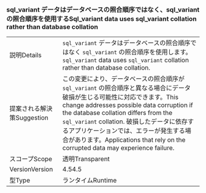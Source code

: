 ### <a name="sqlvariant-data-uses-sqlvariant-collation-rather-than-database-collation"></a><span data-ttu-id="4573a-101">sql_variant データはデータベースの照合順序ではなく、sql_variant の照合順序を使用する</span><span class="sxs-lookup"><span data-stu-id="4573a-101">Sql_variant data uses sql_variant collation rather than database collation</span></span>

|   |   |
|---|---|
|<span data-ttu-id="4573a-102">説明</span><span class="sxs-lookup"><span data-stu-id="4573a-102">Details</span></span>|<span data-ttu-id="4573a-103"><code>sql_variant</code> データはデータベースの照合順序ではなく <code>sql_variant</code> の照合順序を使用します。</span><span class="sxs-lookup"><span data-stu-id="4573a-103"><code>sql_variant</code> data uses <code>sql_variant</code> collation rather than database collation.</span></span>|
|<span data-ttu-id="4573a-104">提案される解決策</span><span class="sxs-lookup"><span data-stu-id="4573a-104">Suggestion</span></span>|<span data-ttu-id="4573a-105">この変更により、データベースの照合順序が <code>sql_variant</code> の照合順序と異なる場合にデータ破損が生じる可能性に対応できます。</span><span class="sxs-lookup"><span data-stu-id="4573a-105">This change addresses possible data corruption if the database collation differs from the <code>sql_variant</code> collation.</span></span> <span data-ttu-id="4573a-106">破損したデータに依存するアプリケーションでは、エラーが発生する場合があります。</span><span class="sxs-lookup"><span data-stu-id="4573a-106">Applications that rely on the corrupted data may experience failure.</span></span>|
|<span data-ttu-id="4573a-107">スコープ</span><span class="sxs-lookup"><span data-stu-id="4573a-107">Scope</span></span>|<span data-ttu-id="4573a-108">透明</span><span class="sxs-lookup"><span data-stu-id="4573a-108">Transparent</span></span>|
|<span data-ttu-id="4573a-109">Version</span><span class="sxs-lookup"><span data-stu-id="4573a-109">Version</span></span>|<span data-ttu-id="4573a-110">4.5</span><span class="sxs-lookup"><span data-stu-id="4573a-110">4.5</span></span>|
|<span data-ttu-id="4573a-111">型</span><span class="sxs-lookup"><span data-stu-id="4573a-111">Type</span></span>|<span data-ttu-id="4573a-112">ランタイム</span><span class="sxs-lookup"><span data-stu-id="4573a-112">Runtime</span></span>|


